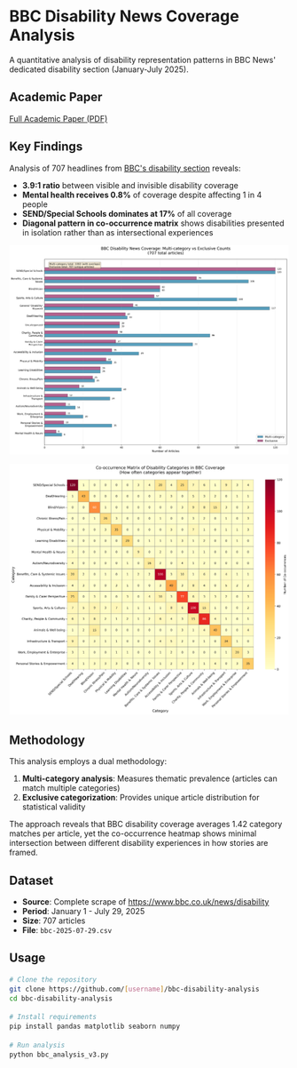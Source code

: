 # BBC Disability News Coverage Analysis

A quantitative analysis of disability representation patterns in BBC News' dedicated disability section (January-July 2025).


## Academic Paper

[Full Academic Paper (PDF)](The_Range_of_Disability_Diversity_in_BBC_News_Reporting_2.pdf)

## Key Findings

Analysis of 707 headlines from [BBC's disability section](https://www.bbc.co.uk/news/disability) reveals:

- **3.9:1 ratio** between visible and invisible disability coverage
- **Mental health receives 0.8%** of coverage despite affecting 1 in 4 people
- **SEND/Special Schools dominates at 17%** of all coverage
- **Diagonal pattern in co-occurrence matrix** shows disabilities presented in isolation rather than as intersectional experiences

![Coverage Distribution](bbc_disability_coverage_v3.png)

![Co-occurrence Heatmap](bbc_cooccurrence_heatmap_v3.png)

## Methodology

This analysis employs a dual methodology:

1. **Multi-category analysis**: Measures thematic prevalence (articles can match multiple categories)
2. **Exclusive categorization**: Provides unique article distribution for statistical validity

The approach reveals that BBC disability coverage averages 1.42 category matches per article, yet the co-occurrence heatmap shows minimal intersection between different disability experiences in how stories are framed.

## Dataset

- **Source**: Complete scrape of https://www.bbc.co.uk/news/disability
- **Period**: January 1 - July 29, 2025
- **Size**: 707 articles
- **File**: `bbc-2025-07-29.csv`

## Usage

```bash
# Clone the repository
git clone https://github.com/[username]/bbc-disability-analysis
cd bbc-disability-analysis

# Install requirements
pip install pandas matplotlib seaborn numpy

# Run analysis
python bbc_analysis_v3.py
